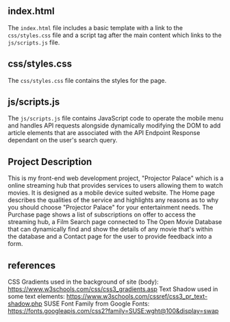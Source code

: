 ## index.html

The `index.html` file includes a basic template with a link to the `css/styles.css` file and a script tag after the main content which links to the `js/scripts.js` file.

## css/styles.css

The `css/styles.css` file contains the styles for the page.

## js/scripts.js

The `js/scripts.js` file contains JavaScript code to operate the mobile menu and handles API requests alongside dynamically modifying the DOM to add article elements that are associated with the API Endpoint Response dependant on the user's search query.

## Project Description

This is my front-end web development project, "Projector Palace" which is a online streaming hub that provides services to users allowing them to watch movies. It is designed as a mobile device suited website. The Home page describes the qualities of the service and highlights any reasons as to why you should choose "Projector Palace" for your entertainment needs. The Purchase page shows a list of subscriptions on offer to access the streaming hub, a Film Search page connected to The Open Movie Database that can dynamically find and show the details of any movie that's within the database and a Contact page for the user to provide feedback into a form.

## references

CSS Gradients used in the background of site (body): https://www.w3schools.com/css/css3_gradients.asp
Text Shadow used in some text elements: https://www.w3schools.com/cssref/css3_pr_text-shadow.php
SUSE Font Family from Google Fonts: https://fonts.googleapis.com/css2?family=SUSE:wght@100&display=swap